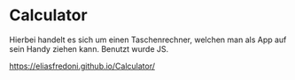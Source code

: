 # Calculator

Hierbei handelt es sich um einen Taschenrechner, welchen man als App auf sein Handy ziehen kann.
Benutzt wurde JS. 

https://eliasfredoni.github.io/Calculator/
